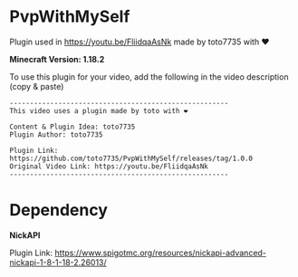 # PvpWithMySelf

Plugin used in https://youtu.be/FliidqaAsNk made by toto7735 with ❤

**Minecraft Version: 1.18.2**

To use this plugin for your video, add the following in the video description (copy & paste)

```
------------------------------------------------------
This video uses a plugin made by toto with ❤

Content & Plugin Idea: toto7735
Plugin Author: toto7735

Plugin Link: https://github.com/toto7735/PvpWithMySelf/releases/tag/1.0.0
Original Video Link: https://youtu.be/FliidqaAsNk
------------------------------------------------------
```

# Dependency

**NickAPI**

Plugin Link: https://www.spigotmc.org/resources/nickapi-advanced-nickapi-1-8-1-18-2.26013/
